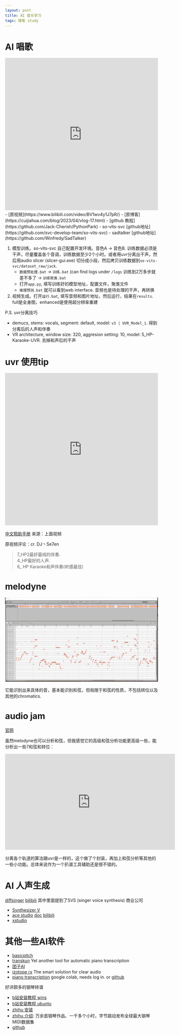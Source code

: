 ```yaml
---
layout: post
title: AI 音乐学习
tags: 随笔 study
---
```

# AI 唱歌
<iframe src="https://player.bilibili.com/player.html?aid=570409770&bvid=BV1wv4y1J7pR&cid=1107131498&p=1&autoplay=0&high_qulity=1" allowfullscreen="allowfullscreen" width="100%" height="500" scrolling="no" frameborder="0" sandbox="allow-top-navigation allow-same-origin allow-forms allow-scripts"> </iframe>
- [原视频](https://www.bilibili.com/video/BV1wv4y1J7pR/)
- [原博客](https://cuijiahua.com/blog/2023/04/vlog-17.html)
- [github 教程](https://github.com/Jack-Cherish/PythonPark)
- so-vits-svc [github地址](https://github.com/svc-develop-team/so-vits-svc)
- sadtalker [github地址](https://github.com/Winfredy/SadTalker)

1. 模型训练。so-vits-svc 自己配置开发环境。音色A -> 音色B. 训练数据必须是干声，尽量覆盖各个音调，训练数据至少2个小时。或者用uvr分离出干声，然后用audio slicer (slicer-gui.exe) 切分成小段，然后拷贝训练数据到`so-vits-svc/dataset_raw/jack`. 
    - `数据预处理.bat` -> `训练.bat` (can find logs under `/logs` 训练到2万多步就差不多了 -> `训练聚类.bat `
    - 打开`app.py`, 填写训练好的模型地址，配置文件，聚类文件
    - `推理预测.bat` 就可以看到web interface. 音频也是待处理的干声，再转换
2. 视频生成。打开`运行.bat`, 填写音频和图片地址，然后运行，结果在`results`. full是全身图，enhanced是使用超分辨率重建

P.S. uvr分离技巧
- demucs, stems: vocals, segment: default, model: `v3 | UVR_Model_1`. 得到分离后的人声和伴奏
- VR architecture, window size: 320, aggresion setting: 10, model: 5_HP-Karaoke-UVR. 去掉和声后的干声

# uvr 使用tip

<iframe src="https://player.bilibili.com/player.html?aid=258947067&bvid=BV1ga411S7gP&cid=786591350&p=1&autoplay=0&high_qulity=1" allowfullscreen="allowfullscreen" width="100%" height="500" scrolling="no" frameborder="0" sandbox="allow-top-navigation allow-same-origin allow-forms allow-scripts"> </iframe>

[中文帮助手册](/docs/uvr.pdf) 来源：上面视频

原视频评论：cr. DJ丶Se7en
> 7_HP2最好最纯的伴奏.<br>
> 4_HP最好的人声.<br>
> 6_ HP Karaoke和声伴奏(听感最佳)

# melodyne
![](/img/liusha.png) 

它能识别出来具体的音，基本能识别和弦，但局限于和弦的性质，不包括转位以及其他的chromatics. 

# audio jam
[官网](https://audiojam.cn/)

虽然melodyne也可以分析和弦，但我感觉它的高级和弦分析功能更高级一些，能分析出一些7和弦和转位：

<iframe width="560" height="315" src="https://www.youtube.com/embed/pKAIaSPa19M?si=uZYoOogBN62AroAn" title="YouTube video player" frameborder="0" allow="accelerometer; autoplay; clipboard-write; encrypted-media; gyroscope; picture-in-picture; web-share" allowfullscreen></iframe>

分离各个轨道的算法跟uvr是一样的，这个做了个封装，再加上和弦分析等其他的一些小功能。总体来说作为一个扒谱工具辅助还是很不错的。

# AI 人声生成
[diffsinger](https://github.com/openvpi/DiffSinger) [bilibili](https://www.bilibili.com/video/BV1xN411F7yM) 其中里面提到了SVS (singer voice synthesis) 商业公司 
- [Synthesizer V](https://www.bilibili.com/video/BV1TA4y1D7Kj/)
- [ace studio](https://ace-studio.timedomain.cn/) [doc](https://ec26ubh65w.feishu.cn/docx/FNUnd42lwoNOK5xtPUfcRYhYnJc) [bilibili](https://space.bilibili.com/290069256)
- [xstudio](https://xstudio.music.163.com/)

# 其他一些AI软件

- [basicpitch](https://basicpitch.spotify.com/)
- [transkun](https://pypi.org/project/transkun/) Yet another tool for automatic piano transcription
- [团子AI](https://tuanziai.com/)
- [izotope rx](https://www.izotope.com/en/products/rx.html) The smart solution for clear audio
- [piano transcription](https://colab.research.google.com/drive/1G31ucLLcqDH5F-kQij8O9xDdzQxeXkW5?usp=sharing&pli=1&authuser=1#scrollTo=Gessh0z570CX) google colab, needs log in. or [github](https://github.com/azuwis/pianotrans/)

好评颇多的钢琴转谱
- [b站安装教程 wins](https://www.bilibili.com/video/BV1T54y1e73g/?vd_source=bilibilisucks)
- [b站安装教程 ubuntu](https://www.bilibili.com/video/BV1fF411s7tC/?vd_source=bilibilisucks)
- [zhihu 安装](https://zhuanlan.zhihu.com/p/270999354)
- [zhihu 介绍](https://zhuanlan.zhihu.com/p/269218623): 万余首钢琴作品、一千多个小时，字节跳动发布全球最大钢琴MIDI数据集
- [github](https://github.com/azuwis/pianotrans)